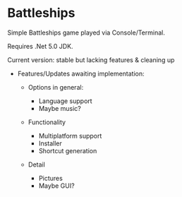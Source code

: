 # Battleships
Simple Battleships game played via Console/Terminal.

Requires .Net 5.0 JDK.



Current version: stable but lacking features & cleaning up

- Features/Updates awaiting implementation:

  - Options in general:
    -  Language support 
    -  Maybe music?
  
  - Functionality
    - Multiplatform support
    - Installer
    - Shortcut generation
    
  - Detail
    - Pictures
    - Maybe GUI?
